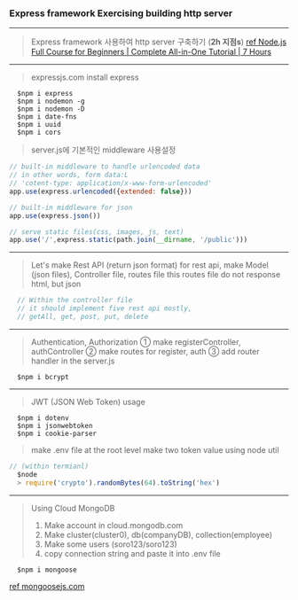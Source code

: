 ### Express framework Exercising building http server
---
> Express framework 사용하여 http server 구축하기 (**2h 지점s**)
[ref Node.js Full Course for Beginners | Complete All-in-One Tutorial | 7 Hours](https://www.youtube.com/watch?v=f2EqECiTBL8)
---
> expressjs.com 
> install express
```
  $npm i express
  $npm i nodemon -g
  $npm i nodemon -D
  $npm i date-fns
  $npm i uuid
  $npm i cors
```
> server.js에 기본적인 middleware 사용설정
```javascript
// built-in middleware to handle urlencoded data
// in other words, form data:L
// 'cotent-type: application/x-www-form-urlencoded'
app.use(express.urlencoded({extended: false}))

// built-in middleware for json
app.use(express.json())

// serve static files(css, images, js, text)
app.use('/',express.static(path.join(__dirname, '/public')))
```

---
> Let's make Rest API (return json format)
> for rest api, make Model (json files), Controller file, routes file
> this routes file do not response html, but json
```javascript
  // Within the controller file
  // it should implement five rest api mostly,
  // getAll, get, post, put, delete
```

---
> Authentication, Authorization
> ① make registerController, authController
> ② make routes for register, auth
> ③ add router handler in the server.js
```
  $npm i bcrypt
```

---
> JWT (JSON Web Token) usage
```
  $npm i dotenv 
  $npm i jsonwebtoken 
  $npm i cookie-parser
```
> make .env file at the root level
> make two token value using node util

```javascript
// (within termianl)
  $node
  > require('crypto').randomBytes(64).toString('hex')
```
---
> Using Cloud MongoDB
> 1. Make account in cloud.mongodb.com
> 2. Make cluster(cluster0), db(companyDB), collection(employee)
> 3. Make some users (soro123/soro123)
> 4. copy connection string and paste it into .env file
```
  $npm i mongoose
```
[ref mongoosejs.com](https://cloud.mongodb.com/)